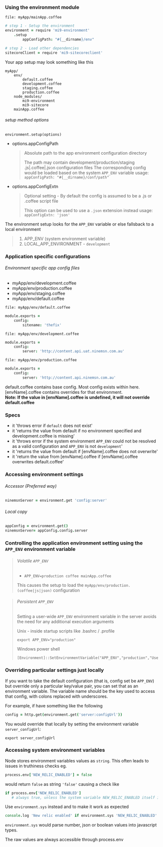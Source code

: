### Using the environment module
`file: myApp/mainApp.coffee`

```coffee
# step 1 - Setup the environment
environment = require 'mi9-environment'
    .setup
        appConfigPath: "#{__dirname}/env"

# step 2 - Load other dependencies
sitecoreClient = require 'mi9-sitecoreclient'
```

Your app setup may look something like this

```
myApp/
    env/
        default.coffee
        development.coffee
        staging.coffee
        production.coffee
    node_modules/
        mi9-environment
        mi9-sitecore
    mainApp.coffee
```

###### setup method options
`environment.setup(options)`

* options.appConfigPath
    > Absolute path to the app environment configuration directory
    >
    > The path may contain development/production/staging .js|.coffee|.json configuration files
    > The corresponding config would be loaded based on the system `APP_ENV` variable
    > usage: `appConfigPath: "#{__dirname}/conf/path"`

* options.appConfigExtn
    > Optional setting - By default the config is assumed to be a .js or .coffee script file
    >
    > This option can be used to use a `.json` extension instead
    > usage: `appConfigExtn: 'json'`

The environment setup looks for the `APP_ENV` variable or else fallsback to a local environment
> 1. APP_ENV (system environment variable)
> 2. LOCAL_APP_ENVIRONMENT - `development`

### Application specific configurations
###### Environment specific app config files
- myApp/env/development.coffee
- myApp/env/production.coffee
- myApp/env/staging.coffee
- myApp/env/default.coffee

`file: myApp/env/default.coffee`

```coffee
module.exports =
    config:
        sitename: 'thefix'
```

`file: myApp/env/development.coffee`

```coffee
module.exports =
    config:
        server: 'http://content.api.uat.ninemsn.com.au'
```

`file: myApp/env/production.coffee`

```coffee
module.exports =
    config:
        server: 'http://content.api.ninemsn.com.au'
```
default.coffee contains base config. Most config exists within here. [envName].coffee contains overrides for that environment.  
**Note: If the value in [envName].coffee is undefined, it will not override default.coffee**
### Specs
- it 'throws error if `default` does not exist'
- it 'returns the value from default if no environment specified and development.coffee is missing'
- it 'throws error if the system environment `APP_ENV` could not be resolved as a valid configuration and `APP_ENV` is not `development`'
- it 'returns the value from default if [envName].coffee does not overwrite'
- it 'return the value from [envName].coffee if [envName].coffee overwrites default.coffee'
### Accessing environment settings
###### Accessor (Preferred way)
```coffee
ninemsnServer = environment.get 'config:server'
```

###### Local copy
```coffee
appConfig = environment.get()
ninemsnServer= appConfig.config.server
```

### Controlling the application environment setting using the `APP_ENV` environment variable

> ###### Volatile `APP_ENV`
> - `APP_ENV=production coffee mainApp.coffee`
>
> This causes the setup to load the `myApp/env/production.(coffee|js|json)` configuration

> ###### Persistent `APP_ENV`
> Setting a user-wide `APP_ENV` environment variable in the server avoids the need for any additional execution arguments
>
> Unix - inside startup scripts like .bashrc / .profile
> ```shell
> export APP_ENV="production"
> ```
>
> Windows power shell
> ```
> [Environment]::SetEnvironmentVariable("APP_ENV","production","User")
> ```

### Overriding particular settings just locally
If you want to take the default configuration (that is, config set be `APP_ENV`) but override only a particular key/value pair, 
you can set that as an environment variable. The variable name should be the key used to access that config, with colons replaced
with underscores.

For example, if have something like the following

```coffee
config = http.get(environment.get('server:configUrl'))
```

You would override that locally by setting the environment variable `server_configUrl`:

```
export server_configUrl
```

### Accessing system environment variables
Node stores environment variables values as `string`. This often leads to issues in truthiness checks
eg. 

```coffee
process.env['NEW_RELIC_ENABLED'] = false

```
would return `false` as string `'false'` causing a check like 

```coffee
if process.env['NEW_RELIC_ENABLED']
   # always true, unless the system variable NEW_RELIC_ENABLED itself is not declared

```

Use `environment.sys` instead and to make it work as expected 
```coffee
console.log 'New relic enabled' if environment.sys 'NEW_RELIC_ENABLED'
```
`environment.sys` would parse number, json or boolean values into javascript types.

The raw values are always accessible through process.env
